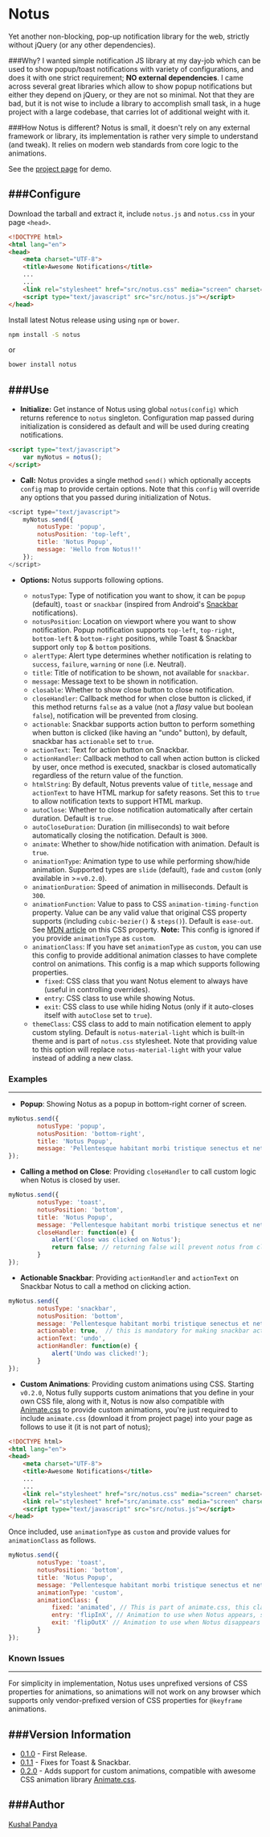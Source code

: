 Notus
======================

Yet another non-blocking, pop-up notification library for the web, strictly without jQuery (or any other dependencies).

###Why?
I wanted simple notification JS library at my day-job which can be used to show popup/toast notifications with variety of configurations, and does it with one strict requirement; **NO external dependencies**. I came across several great libraries which allow to show popup notifications but either they depend on jQuery, or they are not so minimal. Not that they are bad, but it is not wise to include a library to accomplish small task, in a huge project with a large codebase, that carries lot of additional weight with it.

###How Notus is different?
Notus is small, it doesn't rely on any external framework or library, its implementation is rather very simple to understand (and tweak). It relies on modern web standards from core logic to the animations.

See the [project page](https://doublslash.com/notus/) for demo.

###Configure
---
Download the tarball and extract it, include `notus.js` and `notus.css` in your page `<head>`.
```html
<!DOCTYPE html>
<html lang="en">
<head>
    <meta charset="UTF-8">
	<title>Awesome Notifications</title>
	...
	...
	<link rel="stylesheet" href="src/notus.css" media="screen" charset="utf-8">
	<script type="text/javascript" src="src/notus.js"></script>
</head>
```

Install latest Notus release using using `npm` or `bower`.
```bash
npm install -S notus
```
or
```bash
bower install notus
```


###Use
---

- **Initialize:**
Get instance of Notus using global `notus(config)` which returns reference to `notus` singleton. Configuration map passed during initialization is considered as default and will be used during creating notifications.

```html
<script type="text/javascript">
	var myNotus = notus();
</script>
```

- **Call:**
Notus provides a single method `send()` which optionally accepts `config` map to provide certain options. Note that this `config` will override any options that you passed during initialization of Notus.

```javascript
<script type="text/javascript">
	myNotus.send({
        notusType: 'popup',
        notusPosition: 'top-left',
        title: 'Notus Popup',
        message: 'Hello from Notus!!'
	});
</script>
```
 - **Options:**
Notus supports following options.

	 - `notusType`: Type of notification you want to show, it can be `popup` (default), `toast` or `snackbar` (inspired from Android's [Snackbar](http://www.getmdl.io/components/index.html#snackbar-section) notifications).
	 - `notusPosition`: Location on viewport where you want to show notification. Popup notification supports `top-left`, `top-right`, `bottom-left` & `bottom-right` positions, while Toast & Snackbar support only `top` & `bottom` positions.
	 - `alertType`: Alert type determines whether notification is relating to `success`, `failure`, `warning` or `none` (i.e. Neutral).
	 - `title`: Title of notification to be shown, not available for `snackbar`.
	 - `message`: Message text to be shown in notification.
	 - `closable`: Whether to show close button to close notification.
	 - `closeHandler`: Callback method for when close button is clicked, if this method returns `false` as a value (not a _flasy_ value but boolean `false`), notification will be prevented from closing.
	 - `actionable`: Snackbar supports action button to perform something when button is clicked (like having an "undo" button), by default, snackbar has `actionable` set to `true`.
	 - `actionText`: Text for action button on Snackbar.
	 - `actionHandler`: Callback method to call when action button is clicked by user, once method is executed, snackbar is closed automatically regardless of the return value of the function.
	 - `htmlString`:  By default, Notus prevents value of `title`, `message` and `actionText` to have  HTML markup for safety reasons. Set this to `true` to allow notification texts to support HTML markup.
	 - `autoClose`: Whether to close notification automatically after certain duration. Default is `true`.
	 - `autoCloseDuration`: Duration (in milliseconds) to wait before automatically closing the notification. Default is `3000`.
	 - `animate`: Whether to show/hide notification with animation. Default is `true`.
	 - `animationType`: Animation type to use while performing show/hide animation. Supported types are `slide` (default), `fade` and `custom` (only available in >=`v0.2.0`).
	 - `animationDuration`: Speed of animation in milliseconds. Default is `300`.
	 - `animationFunction`: Value to pass to CSS `animation-timing-function` property. Value can be any valid value that original CSS property supports (including `cubic-bezier()` & `steps()`). Default is `ease-out`. See [MDN article](https://developer.mozilla.org/en/docs/Web/CSS/animation-timing-function) on this CSS property. **Note:** This config is ignored if you provide `animationType` as `custom`.
	 - `animationClass`: If you have set `animationType` as `custom`, you can use this config to provide additional animation classes to have complete control on animations. This config is a map which supports following properties.
		 - `fixed`: CSS class that you want Notus element to always have (useful in controlling overrides).
		 - `entry`: CSS class to use while showing Notus.
		 - `exit`: CSS class to use while hiding Notus (only if it auto-closes itself with `autoClose` set to `true`).
	 - `themeClass`: CSS class to add to main notification element to apply custom styling. Default is `notus-material-light` which is built-in theme and is part of `notus.css` stylesheet. Note that providing value to this option will replace `notus-material-light` with your value instead of adding a new class.

### Examples
---
- **Popup**: Showing Notus as a popup in bottom-right corner of screen.
```javascript
myNotus.send({
        notusType: 'popup',
        notusPosition: 'bottom-right',
        title: 'Notus Popup',
        message: 'Pellentesque habitant morbi tristique senectus et netus et malesuada fames ac turpis egestas!!'
});
```
- **Calling a method on Close**: Providing `closeHandler` to call custom logic when Notus is closed by user.
```javascript
myNotus.send({
        notusType: 'toast',
        notusPosition: 'bottom',
        title: 'Notus Popup',
        message: 'Pellentesque habitant morbi tristique senectus et netus et malesuada fames ac turpis egestas!!',
        closeHandler: function(e) {
	        alert('Close was clicked on Notus');
	        return false; // returning false will prevent notus from closing.
        }
});
```
- **Actionable Snackbar**: Providing `actionHandler` and `actionText` on Snackbar Notus to call a method on clicking action.
```javascript
myNotus.send({
        notusType: 'snackbar',
        notusPosition: 'bottom',
        message: 'Pellentesque habitant morbi tristique senectus et netus et malesuada fames ac turpis egestas!!',
        actionable: true,  // this is mandatory for making snackbar actionable.
        actionText: 'undo',
        actionHandler: function(e) {
	        alert('Undo was clicked!');
        }
});
```
- **Custom Animations**: Providing custom animations using CSS. Starting `v0.2.0`, Notus fully supports custom animations that you define in your own CSS file, along with it, Notus is now also compatible with  [Animate.css](https://github.com/daneden/animate.css) to provide custom animations, you're just required to include `animate.css` (download it from project page) into your page as follows to use it (it is not part of notus);
```html
<!DOCTYPE html>
<html lang="en">
<head>
    <meta charset="UTF-8">
	<title>Awesome Notifications</title>
	...
	...
	<link rel="stylesheet" href="src/notus.css" media="screen" charset="utf-8">
	<link rel="stylesheet" href="src/animate.css" media="screen" charset="utf-8">
	<script type="text/javascript" src="src/notus.js"></script>
</head>
```
Once included, use `animationType` as `custom` and provide values for `animationClass` as follows.
```javascript
myNotus.send({
        notusType: 'toast',
        notusPosition: 'bottom',
        title: 'Notus Popup',
        message: 'Pellentesque habitant morbi tristique senectus et netus et malesuada fames ac turpis egestas!!',
        animationType: 'custom',
        animationClass: {
            fixed: 'animated', // This is part of animate.css, this class should always be present in element which will animate.
            entry: 'flipInX', // Animation to use when Notus appears, see https://daneden.github.io/animate.css/ for more supported animations
            exit: 'flipOutX' // Animation to use when Notus disappears (i.e. auto-closes), see https://daneden.github.io/animate.css/ for more supported animations
        }
});
```

### Known Issues
---

 For simplicity in implementation, Notus uses unprefixed versions of CSS properties for animations, so animations will not work on any browser which supports only vendor-prefixed version of CSS properties for `@keyframe` animations.

###Version Information
---
* [0.1.0](https://github.com/kushalpandya/notus/releases/tag/v0.1.0) - First Release.
* [0.1.1](https://github.com/kushalpandya/notus/releases/tag/v0.1.1) - Fixes for Toast & Snackbar.
* [0.2.0](https://github.com/kushalpandya/notus/releases/tag/v0.2.0) - Adds support for custom animations, compatible with awesome CSS animation library [Animate.css](https://github.com/daneden/animate.css).

###Author
---
[Kushal Pandya](https://doublslash.com)
